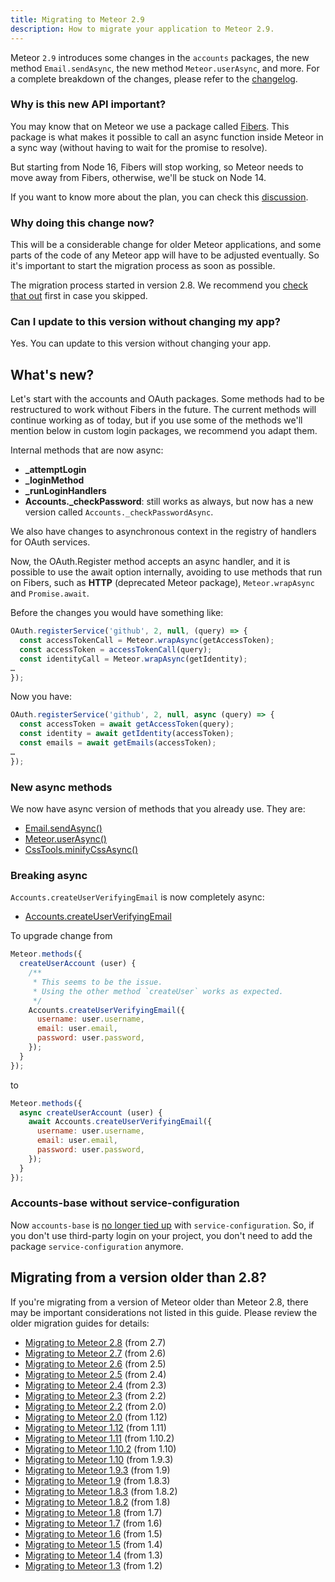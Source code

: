 ```yaml
---
title: Migrating to Meteor 2.9
description: How to migrate your application to Meteor 2.9.
---
```


Meteor `2.9` introduces some changes in the `accounts` packages, the new method `Email.sendAsync`, the new method `Meteor.userAsync`, and more. For a complete breakdown of the changes, please refer to the [changelog](http://docs.meteor.com/changelog.html).


<h3 id="why-like-this">Why is this new API important?</h3>

You may know that on Meteor we use a package called [Fibers](https://github.com/laverdet/node-fibers). This package is what makes it possible to call an async function inside Meteor in a sync way (without having to wait for the promise to resolve).  

But starting from Node 16, Fibers will stop working, so Meteor needs to move away from Fibers, otherwise, we'll be stuck on Node 14.

If you want to know more about the plan, you can check this [discussion](https://github.com/meteor/meteor/discussions/11505).

<h3 id="why-now">Why doing this change now?</h3>

This will be a considerable change for older Meteor applications, and some parts of the code of any Meteor app will have to be adjusted eventually. So it's important to start the migration process as soon as possible.

The migration process started in version 2.8. We recommend you [check that out](2.8-migration.htm) first in case you skipped.

<h3 id="should-i-update">Can I update to this version without changing my app?</h3>

Yes. You can update to this version without changing your app.

<h2 id="what-is-new">What's new?</h2>

Let's start with the accounts and OAuth packages. Some methods had to be restructured to work without Fibers in the future. The current methods will continue working as of today, but if you use some of the methods we'll mention below in custom login packages, we recommend you adapt them.

Internal methods that are now async:

- **_attemptLogin**
- **_loginMethod**
- **_runLoginHandlers**
- **Accounts._checkPassword**:  still works as always, but now has a new version called `Accounts._checkPasswordAsync`.


We also have changes to asynchronous context in the registry of handlers for OAuth services.

Now, the OAuth.Register method accepts an async handler, and it is possible to use the await option internally, avoiding to use methods that run on Fibers, such as **HTTP** (deprecated Meteor package), `Meteor.wrapAsync` and `Promise.await`.

Before the changes you would have something like:

```js
OAuth.registerService('github', 2, null, (query) => {
  const accessTokenCall = Meteor.wrapAsync(getAccessToken);
  const accessToken = accessTokenCall(query);
  const identityCall = Meteor.wrapAsync(getIdentity);
…
});
```

Now you have:

```js
OAuth.registerService('github', 2, null, async (query) => {
  const accessToken = await getAccessToken(query);
  const identity = await getIdentity(accessToken);
  const emails = await getEmails(accessToken);
…
});
```

<h3 id="new-async-methods">New async methods</h3>

We now have async version of methods that you already use. They are:

- [Email.sendAsync()](https://github.com/meteor/meteor/pull/12101/files#diff-b2453acdfd34fb563a1e258956d2733ab06a2aa77c87e402cfa53a86a48133a8R86-R107)
- [Meteor.userAsync()](https://github.com/meteor/meteor/pull/12274)
- [CssTools.minifyCssAsync()](https://github.com/meteor/meteor/pull/12105)

<h3 id="breaking-async">Breaking async</h3>

`Accounts.createUserVerifyingEmail` is now completely async:

- [Accounts.createUserVerifyingEmail](https://github.com/meteor/meteor/issues/12398)

To upgrade change from
```js
Meteor.methods({
  createUserAccount (user) {
    /**
     * This seems to be the issue.
     * Using the other method `createUser` works as expected.
     */
    Accounts.createUserVerifyingEmail({
      username: user.username,
      email: user.email,
      password: user.password,
    });
  }
});
```

to

```js
Meteor.methods({
  async createUserAccount (user) {
    await Accounts.createUserVerifyingEmail({
      username: user.username,
      email: user.email,
      password: user.password,
    });
  }
});
```

<h3 id="accounts-base">Accounts-base without service-configuration</h3>

Now `accounts-base` is [no longer tied up](https://github.com/meteor/meteor/pull/12202) with `service-configuration`. So, if you don't use third-party login on your project, you don't need to add the package `service-configuration` anymore.

<h2 id="older-versions">Migrating from a version older than 2.8?</h2>

If you're migrating from a version of Meteor older than Meteor 2.8, there may be important considerations not listed in this guide. Please review the older migration guides for details:

* [Migrating to Meteor 2.8](2.8-migration.html) (from 2.7)
* [Migrating to Meteor 2.7](2.7-migration.html) (from 2.6)
* [Migrating to Meteor 2.6](2.6-migration.html) (from 2.5)
* [Migrating to Meteor 2.5](2.5-migration.html) (from 2.4)
* [Migrating to Meteor 2.4](2.4-migration.html) (from 2.3)
* [Migrating to Meteor 2.3](2.3-migration.html) (from 2.2)
* [Migrating to Meteor 2.2](2.2-migration.html) (from 2.0)
* [Migrating to Meteor 2.0](2.0-migration.html) (from 1.12)
* [Migrating to Meteor 1.12](1.12-migration.html) (from 1.11)
* [Migrating to Meteor 1.11](1.11-migration.html) (from 1.10.2)
* [Migrating to Meteor 1.10.2](1.10.2-migration.html) (from 1.10)
* [Migrating to Meteor 1.10](1.10-migration.html) (from 1.9.3)
* [Migrating to Meteor 1.9.3](1.9.3-migration.html) (from 1.9)
* [Migrating to Meteor 1.9](1.9-migration.html) (from 1.8.3)
* [Migrating to Meteor 1.8.3](1.8.3-migration.html) (from 1.8.2)
* [Migrating to Meteor 1.8.2](1.8.2-migration.html) (from 1.8)
* [Migrating to Meteor 1.8](1.8-migration.html) (from 1.7)
* [Migrating to Meteor 1.7](1.7-migration.html) (from 1.6)
* [Migrating to Meteor 1.6](1.6-migration.html) (from 1.5)
* [Migrating to Meteor 1.5](1.5-migration.html) (from 1.4)
* [Migrating to Meteor 1.4](1.4-migration.html) (from 1.3)
* [Migrating to Meteor 1.3](1.3-migration.html) (from 1.2)
